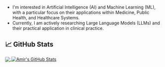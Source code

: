 - I'm interested in Artificial Intelligence (AI) and Machine Learning (ML), with a particular focus on their applications within Medicine, Public Health, and Healthcare Systems.
- Currently, I am actively researching Large Language Models (LLMs) and their practical application in clinical practice.

## &#x1f4c8; GitHub Stats

<a href="https://github.com/AmirSorayaieAzar/AmirSorayaieAzar">
  <img align="center" src="https://github-readme-stats.vercel.app/api/top-langs/?usernameAmirSorayaieAzar&hide=html,css,javascript,cmake,makefile&langs_count=6&theme=gruvbox&bg_color=1d1f21&title_color=ffffff&layout=compact" />
</a>
<a href="https://github.com/AmirSorayaieAzar/AmirSorayaieAzar">
  <img align="center" src="https://github-readme-stats.vercel.app/api?username=AmirSorayaieAzar&show_icons=true&line_height=27&count_private=true&title_color=ffffff&text_color=c9cacc&icon_color=2bbc8a&bg_color=1d1f21" alt="Amir's GitHub Stats" />
</a>

<!-- Resources -->
<!-- Icons: https://simpleicons.org/ -->
<!-- GitHub Stats: https://github.com/anuraghazra/github-readme-stats -->
<!-- Emojis: https://emojipedia.org/emoji/ -->
<!-- HTML Emojis: https://www.fileformat.info/index.htm -->
<!-- Shields: https://shields.io/ -->
<!-- Awesome GitHub Profile README: https://github.com/abhisheknaiidu/awesome-github-profile-readme -->

<!---
ASorayaie/ASorayaie is a ✨ special ✨ repository because its `README.md` (this file) appears on your GitHub profile.
You can click the Preview link to take a look at your changes.
--->

